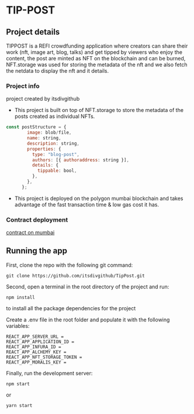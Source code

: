 # TIP-POST

## Project details

TIPPOST is a REFI crowdfunding application where creators can share their work (nft, image art, blog, talks) and get tipped by viewers who enjoy the content, the post are minted as NFT on the blockchain and can be burned, NFT.storage was used for storing the metadata of the nft and we also fetch the netdata to display the nft and it details.
### Project info

project created by itsdivgithub

- This project is built on top of NFT.storage to store the metadata of the posts created as individual NFTs.  

```js
const postStructure = {
        image: blob/file,
        name: string,
        description: string,
        properties: {
          type: "blog-post",
          authors: [{ authoraddress: string }],
          details: {
            tippable: bool,
          },
        },
      };
```


- This project is deployed on the polygon mumbai blockchain and takes advantage of the fast transaction time & low gas cost it has.

### Contract deployment

[contract on mumbai](https://mumbai.polygonscan.com/address/0x3D3A2148b288622Cabe65Fe9b65052D64361CEF8)


## Running the app

First, clone the repo with the following git command:

```
git clone https://github.com/itsdivgithub/TipPost.git
```

Second, open a terminal in the root directory of the project and run:

```
npm install
```

to install all the package dependencies for the project

Create a .env file in the root folder and populate it with the following variables:

```
REACT_APP_SERVER_URL =
REACT_APP_APPLICATION_ID =
REACT_APP_INFURA_ID =
REACT_APP_ALCHEMY_KEY =
REACT_APP_NFT_STORAGE_TOKEN =
REACT_APP_MORALIS_KEY =
```

Finally, run the development server:

```
npm start
```

or

```
yarn start
```
